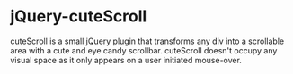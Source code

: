 jQuery-cuteScroll
=================

cuteScroll is a small jQuery plugin that transforms any div into a scrollable area with a cute and eye candy scrollbar. cuteScroll doesn't occupy any visual space as it only appears on a user initiated mouse-over.